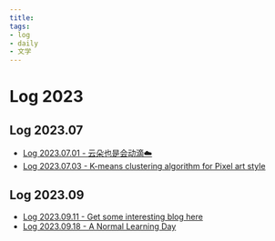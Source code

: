 ```yaml
---
title:
tags:
- log
- daily
- 文学
---
```


# Log 2023

## Log 2023.07

* [Log 2023.07.01 - 云朵也是会动滴☁️](log/2023/7/log_01072023.md)
* [Log 2023.07.03 - K-means clustering algorithm for Pixel art style](log/2023/7/log_03072023.md)


## Log 2023.09

* [Log 2023.09.11 - Get some interesting blog here](log/2023/9/log_11092023.md)
* [Log 2023.09.18 - A Normal Learning Day](log/2023/9/log_18092023.md)